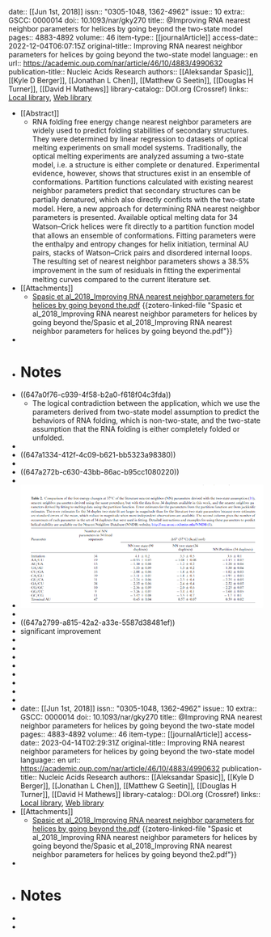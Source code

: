 date:: [[Jun 1st, 2018]]
issn:: "0305-1048, 1362-4962"
issue:: 10
extra:: GSCC: 0000014
doi:: 10.1093/nar/gky270
title:: @Improving RNA nearest neighbor parameters for helices by going beyond the two-state model
pages:: 4883-4892
volume:: 46
item-type:: [[journalArticle]]
access-date:: 2022-12-04T06:07:15Z
original-title:: Improving RNA nearest neighbor parameters for helices by going beyond the two-state model
language:: en
url:: https://academic.oup.com/nar/article/46/10/4883/4990632
publication-title:: Nucleic Acids Research
authors:: [[Aleksandar Spasic]], [[Kyle D Berger]], [[Jonathan L Chen]], [[Matthew G Seetin]], [[Douglas H Turner]], [[David H Mathews]]
library-catalog:: DOI.org (Crossref)
links:: [Local library](zotero://select/library/items/AK58TMVW), [Web library](https://www.zotero.org/users/6257385/items/AK58TMVW)

- [[Abstract]]
	- RNA folding free energy change nearest neighbor parameters are widely used to predict folding stabilities of secondary structures. They were determined by linear regression to datasets of optical melting experiments on small model systems. Traditionally, the optical melting experiments are analyzed assuming a two-state model, i.e. a structure is either complete or denatured. Experimental evidence, however, shows that structures exist in an ensemble of conformations. Partition functions calculated with existing nearest neighbor parameters predict that secondary structures can be partially denatured, which also directly conﬂicts with the two-state model. Here, a new approach for determining RNA nearest neighbor parameters is presented. Available optical melting data for 34 Watson–Crick helices were ﬁt directly to a partition function model that allows an ensemble of conformations. Fitting parameters were the enthalpy and entropy changes for helix initiation, terminal AU pairs, stacks of Watson–Crick pairs and disordered internal loops. The resulting set of nearest neighbor parameters shows a 38.5% improvement in the sum of residuals in ﬁtting the experimental melting curves compared to the current literature set.
- [[Attachments]]
	- [Spasic et al_2018_Improving RNA nearest neighbor parameters for helices by going beyond the.pdf](zotero://select/library/items/JSUIGXUV) {{zotero-linked-file "Spasic et al_2018_Improving RNA nearest neighbor parameters for helices by going beyond the/Spasic et al_2018_Improving RNA nearest neighbor parameters for helices by going beyond the.pdf"}}
-
- # Notes
- ((647a0f76-c939-4f58-b2a0-f618f04c3fda))
	- The logical contradiction between the application, which we use the parameters derived from two-state model assumption to predict the behaviors of RNA folding, which is non-two-state, and the two-state assumption that the RNA folding is either completely folded or unfolded.
-
- ((647a1334-412f-4c09-b621-bb5323a98380))
-
- ((647a272b-c630-43bb-86ac-b95cc1080220))
-
- ![image.png](../assets/image_1685727045856_0.png)
-
- ((647a2799-a815-42a2-a33e-5587d38481ef))
- significant improvement
-
-
-
-
-
-
-
-
- date:: [[Jun 1st, 2018]]
  issn:: "0305-1048, 1362-4962"
  issue:: 10
  extra:: GSCC: 0000014
  doi:: 10.1093/nar/gky270
  title:: @Improving RNA nearest neighbor parameters for helices by going beyond the two-state model
  pages:: 4883-4892
  volume:: 46
  item-type:: [[journalArticle]]
  access-date:: 2023-04-14T02:29:31Z
  original-title:: Improving RNA nearest neighbor parameters for helices by going beyond the two-state model
  language:: en
  url:: https://academic.oup.com/nar/article/46/10/4883/4990632
  publication-title:: Nucleic Acids Research
  authors:: [[Aleksandar Spasic]], [[Kyle D Berger]], [[Jonathan L Chen]], [[Matthew G Seetin]], [[Douglas H Turner]], [[David H Mathews]]
  library-catalog:: DOI.org (Crossref)
  links:: [Local library](zotero://select/library/items/8HWKH8CC), [Web library](https://www.zotero.org/users/6257385/items/8HWKH8CC)
- [[Attachments]]
	- [Spasic et al_2018_Improving RNA nearest neighbor parameters for helices by going beyond the.pdf](zotero://select/library/items/PE3CUDYW) {{zotero-linked-file "Spasic et al_2018_Improving RNA nearest neighbor parameters for helices by going beyond the/Spasic et al_2018_Improving RNA nearest neighbor parameters for helices by going beyond the2.pdf"}}
-
- # Notes
-
-